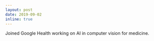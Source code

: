 ```yaml
---
layout: post
date: 2019-09-02
inline: true
---
```


Joined Google Health working on AI in computer vision for medicine.